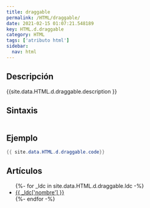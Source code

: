 ```yaml
---
title: draggable
permalink: /HTML/draggable/
date: 2021-02-15 01:07:21.548189
key: HTML.d.draggable
category: HTML
tags: ['atributo html']
sidebar: 
  nav: html
---
```


## Descripción
{{site.data.HTML.d.draggable.description }}

## Sintaxis
~~~html
~~~

## Ejemplo
~~~java
{{ site.data.HTML.d.draggable.code}}
~~~

## Artículos
<ul>
{%- for _ldc in site.data.HTML.d.draggable.ldc -%}
   <li>
       <a href="{{_ldc['url'] }}">{{ _ldc['nombre'] }}</a>
   </li>
{%- endfor -%}
</ul>
